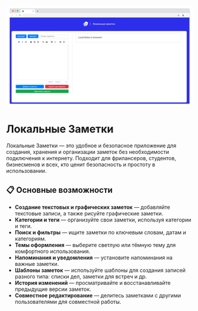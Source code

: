 ![](https://github.com/SerGioPlay01/localnotes/blob/main/screen.png)

# Локальные Заметки

Локальные Заметки — это удобное и безопасное приложение для создания, хранения и организации заметок без необходимости подключения к интернету. Подходит для фрилансеров, студентов, бизнесменов и всех, кто ценит безопасность и простоту в использовании.

## 📋 Основные возможности

- **Создание текстовых и графических заметок** — добавляйте текстовые записи, а также рисуйте графические заметки.
- **Категории и теги** — организуйте свои заметки, используя категории и теги.
- **Поиск и фильтры** — ищите заметки по ключевым словам, датам и категориям.
- **Темы оформления** — выберите светлую или тёмную тему для комфортного использования.
- **Напоминания и уведомления** — установите напоминания на важные заметки.
- **Шаблоны заметок** — используйте шаблоны для создания записей разного типа: списки дел, заметки для встреч и др.
- **История изменений** — просматривайте и восстанавливайте предыдущие версии заметок.
- **Совместное редактирование** — делитесь заметками с другими пользователями для совместной работы.
